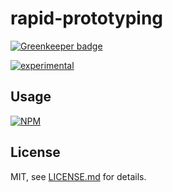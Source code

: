 # rapid-prototyping

[![Greenkeeper badge](https://badges.greenkeeper.io/naokie/rapid-prototyping.svg)](https://greenkeeper.io/)

[![experimental](http://badges.github.io/stability-badges/dist/experimental.svg)](http://github.com/badges/stability-badges)



## Usage

[![NPM](https://nodei.co/npm/rapid-prototyping.png)](https://www.npmjs.com/package/rapid-prototyping)

## License

MIT, see [LICENSE.md](http://github.com/naokie/rapid-prototyping/blob/master/LICENSE.md) for details.
